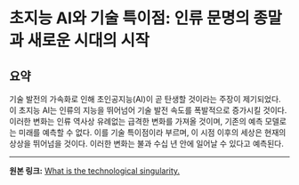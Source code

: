 # 초지능 AI와 기술 특이점: 인류 문명의 종말과 새로운 시대의 시작

## 요약
기술 발전의 가속화로 인해 초인공지능(AI)이 곧 탄생할 것이라는 주장이 제기되었다.  이 초지능 AI는 인류의 지능을 뛰어넘어 기술 발전 속도를 폭발적으로 증가시킬 것이다.  이러한 변화는 인류 역사상 유례없는 급격한 변화를 가져올 것이며, 기존의 예측 모델로는 미래를 예측할 수 없다.  이를 기술 특이점이라 부르며, 이 시점 이후의 세상은 현재의 상상을 뛰어넘을 것이다.  이러한 변화는 불과 수십 년 안에 일어날 수 있다고 예측된다.

---

**원본 링크:** [What is the technological singularity.](https://www.thekurzweillibrary.com/what-is-the-technological-singularity)
